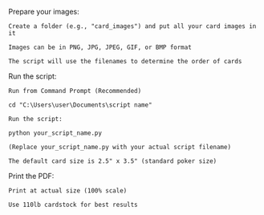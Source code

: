 Prepare your images:

    Create a folder (e.g., "card_images") and put all your card images in it

    Images can be in PNG, JPG, JPEG, GIF, or BMP format

    The script will use the filenames to determine the order of cards

Run the script:

    Run from Command Prompt (Recommended)

    cd "C:\Users\user\Documents\script name"

    Run the script:

    python your_script_name.py

    (Replace your_script_name.py with your actual script filename)

    The default card size is 2.5" x 3.5" (standard poker size)


Print the PDF:

    Print at actual size (100% scale)

    Use 110lb cardstock for best results
